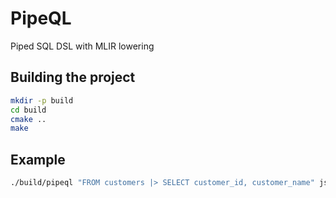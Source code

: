 # PipeQL
Piped SQL DSL with MLIR lowering

## Building the project
```bash
mkdir -p build 
cd build
cmake ..
make
```


## Example

```bash
./build/pipeql "FROM customers |> SELECT customer_id, customer_name" json
```
